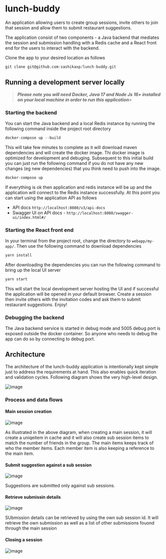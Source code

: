 # lunch-buddy

An application allowing users to create group sessions, invite others to join that session and allow them to submit restaurant suggestions.

The application consist of two components - a Java backend that mediates the session and submission handling with a Redis cache and a React front end for the users to interact with the backend.

Clone the app to your desired location as follows

```D
git clone git@github.com:sashikaxp/lunch-buddy.git
```

## Running a development server locally
  > ***Please note you will need Docker, Java 17 and Node Js 16+ installed on your local machine in order to run this application***> 

### Starting the backend
You can start the Java backend and a local Redis instance by running the following command inside the project root directory

```D
docker-compose up --build
```
This will take few minutes to complete as it will download maven dependencies and will create the docker image. Thi docker image is optimized for development and debuging. Subsequent to this initial build you can just run the 
following command if you do not have any new changes (eg new dependencies) that you think need to push into the image.

```D
docker-compose up
```

If everything is ok then application and redis instance will be up and the application will connect to the Redis instance successfully.
At this point you can start using the application API as follows

- API docs `http://localhost:8080/v3/api-docs`
- Swagger UI on API docs - `http://localhost:8080/swagger-ui/index.html#/`

### Starting the React front end

In your terminal from the project root, change the directory to `webapp/my-app/`. Then use the following command to download dependencies

```D
yarn install
```

After downloading the dependencies you can run the following command to bring up the local UI server

```D
yarn start
```

This will start the local development server hosting the UI and if successful the application will be opened in your default browser. Create a session then invite others with the invitation codes and ask them to submit restaurant suggestions. Enjoy!

### Debugging the backend

The Java backend service is started in debug mode and 5005 debug port is exposed outside the docker container. So anyone who needs to debug the app can do so by connecting to debug port.

## Architecture

The architecture of the lunch-buddy application is intentionally kept simple just to address the requirements at hand. This also enables quick iteration and validation cycles. Following diagram shows the very high-level design.

![image](https://github.com/sashikaxp/lunch-buddy/assets/435142/4798bc67-cfda-46e3-a3a2-83524a724b66)

### Process and data flows
#### Main session creation

![image](https://github.com/sashikaxp/lunch-buddy/assets/435142/31718f57-6233-447b-ab4a-89389c04f91e)

As illustrated in the above diagram, when creating a main session, it will create a uniqeitem in cache and it will also create sub session items to match the number of friends in the group. 
The main items keeps track of who the member items. Each member item is also keeping a reference to the main item.

#### Submit suggestion against a sub session

![image](https://github.com/sashikaxp/lunch-buddy/assets/435142/3e745a4c-93b6-4635-be7c-dde57e0ea5d4)

Suggestions are submitted only against sub sessions.

#### Retrieve submissin details

![image](https://github.com/sashikaxp/lunch-buddy/assets/435142/4de90dd7-4971-4d2c-9365-a996adbb9704)


SUbmission details can be retrieved by using the own sub session id. It will retrieve the own submission as well as a list of other submissions fouond through the main session

#### Closing a session

![image](https://github.com/sashikaxp/lunch-buddy/assets/435142/8425836b-aeec-4914-96d6-895b89bdc5fb)




